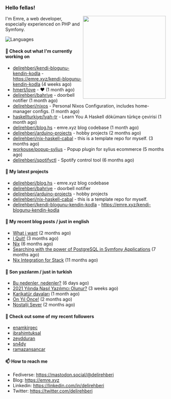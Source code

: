 <h3>Hello fellas!</h3>
 

<img align="right" src="https://media.giphy.com/media/ZE6HYckyroMWwSp11C/giphy-downsized.gif" width="260">

I'm Emre, a web developer, especially experienced on PHP and Symfony.

![Languages](https://github-readme-stats.vercel.app/api/top-langs/?username=delirehberi&layout=compact)

#### 👷 Check out what I'm currently working on

- [delirehberi/kendi-blogunu-kendin-kodla](https://github.com/delirehberi/kendi-blogunu-kendin-kodla) - https://emre.xyz/kendi-blogunu-kendin-kodla (4 weeks ago)
- [hmert/love](https://github.com/hmert/love) - :heart: (1 month ago)
- [delirehberi/bahriye](https://github.com/delirehberi/bahriye) - doorbell notifier (1 month ago)
- [delirehberi/nixos](https://github.com/delirehberi/nixos) - Personal Nixos Configuration, includes home-manager configs. (1 month ago)
- [haskellturkiye/lyah-tr](https://github.com/haskellturkiye/lyah-tr) - Learn You A Haskell dökümanı türkçe çevirisi (1 month ago)
- [delirehberi/blog.hs](https://github.com/delirehberi/blog.hs) - emre.xyz blog codebase  (1 month ago)
- [delirehberi/arduino-projects](https://github.com/delirehberi/arduino-projects) - hobby projects (2 months ago)
- [delirehberi/nix-haskell-cabal](https://github.com/delirehberi/nix-haskell-cabal) - this is a template repo for myself. (3 months ago)
- [workouse/popup-sylius](https://github.com/workouse/popup-sylius) - Popup plugin for sylius ecommerce (5 months ago)
- [delirehberi/spotifyctl](https://github.com/delirehberi/spotifyctl) - Spotify control tool (6 months ago)

#### 🌱 My latest projects

- [delirehberi/blog.hs](https://github.com/delirehberi/blog.hs) - emre.xyz blog codebase 
- [delirehberi/bahriye](https://github.com/delirehberi/bahriye) - doorbell notifier
- [delirehberi/arduino-projects](https://github.com/delirehberi/arduino-projects) - hobby projects
- [delirehberi/nix-haskell-cabal](https://github.com/delirehberi/nix-haskell-cabal) - this is a template repo for myself.
- [delirehberi/kendi-blogunu-kendin-kodla](https://github.com/delirehberi/kendi-blogunu-kendin-kodla) - https://emre.xyz/kendi-blogunu-kendin-kodla

#### 📜 My recent blog posts / just in english

- [What i want](https://emre.xyz/what-i-want) (2 months ago)
- [I Quit!](https://emre.xyz/i-quit) (3 months ago)
- [Nix](https://emre.xyz/nix) (6 months ago)
- [Searching with the power of PostgreSQL in Symfony Applications](https://emre.xyz/searching-with-the-power-of-postgresql-in-symfony-applications) (7 months ago)
- [Nix Integration for Stack](https://emre.xyz/nix-integration-for-stack) (11 months ago)

#### 📜 Son yazılarım / just in turkish

- [Bu nedenler, nedenler?](https://emre.xyz/bu-nedenler-nedenler) (6 days ago)
- [2021 Yılında Nasıl Yazılımcı Olunur?](https://emre.xyz/2021-yilinda-nasil-yazilimci-olunur) (3 weeks ago)
- [Karikatür davaları](https://emre.xyz/karikatur-davalari) (1 month ago)
- [On Yıl Önce!](https://emre.xyz/on-yil-once) (2 months ago)
- [Nostalji Sever](https://emre.xyz/nostalji-sever) (2 months ago)

#### 👯 Check out some of my recent followers

- [enamkirgec](https://github.com/enamkirgec)
- [ibrahimtuksal](https://github.com/ibrahimtuksal)
- [zeydduran](https://github.com/zeydduran)
- [sn4dy](https://github.com/sn4dy)
- [ramazansancar](https://github.com/ramazansancar)

#### 📫 How to reach me

- Fediverse: https://mastodon.social/@delirehberi
- Blog: https://emre.xyz
- Linkedin: https://linkedin.com/in/delirehberi
- Twitter: https://twitter.com/delirehberi

